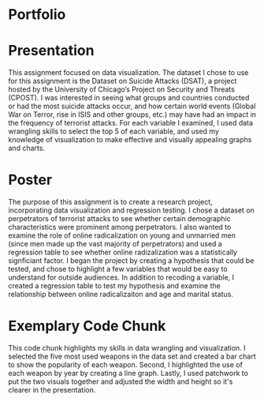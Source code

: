 # Portfolio


# Presentation

This assignment focused on data visualization. The dataset I chose to use for this assignment is the Dataset on Suicide Attacks (DSAT), a project hosted by the University of Chicago’s Project on Security and Threats (CPOST). I was interested in seeing what groups and countries conducted or had the most suicide attacks occur, and how certain world events (Global War on Terror, rise in ISIS and other groups, etc.) may have had an impact in the frequency of terrorist attacks. For each variable I examined, I used data wrangling skills to select the top 5 of each variable, and used my knowledge of visualization to make effective and visually appealing graphs and charts.


# Poster

The purpose of this assignment is to create a research project, incorporating data visualization and regression testing. I chose a dataset on perpetrators of terrorist attacks to see whether certain demographic characteristics were prominent among perpetrators. I also wanted to examine the role of online radicalization on young and unmarried men (since men made up the vast majority of perpetrators) and used a regression table to see whether online radizalization was a statistically signficiant factor. I began the project by creating a hypothesis that could be tested, and chose to highlight a few variables that would be easy to understand for outside audiences. In addition to recoding a variable, I created a regression table to test my hypothesis and examine the relationship between online radicalizaiton and age and marital status.


# Exemplary Code Chunk

This code chunk highlights my skills in data wrangling and visualization. I selected the five most used weapons in the data set and created a bar chart to show the popularity of each weapon. Second, I highlighted the use of each weapon by year by creating a line graph. Lastly, I used patchwork to put the two visuals together and adjusted the width and height so it's clearer in the presentation. 
